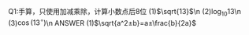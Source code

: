 Q1:手算，只使用加减乘除，计算小数点后8位
(1)$`\sqrt{13}`$\n
(2)$`\log_{10} 13`$\n
(3)$`\cos(13^\circ)`$\n
ANSWER
(1)$`\sqrt{a^2±b}=a±\frac{b}{2a}`$
